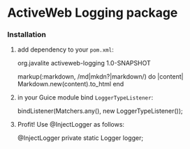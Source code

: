 # ActiveWeb Logging package #

### Installation ###

1. add dependency to your `pom.xml`:

    <dependency>
        <groupId>org.javalite</groupId>
        <artifactId>activeweb-logging</artifactId>
        <version>1.0-SNAPSHOT</version>
    </dependency>

    markup(:markdown, /md|mkdn?|markdown/) do |content|
      Markdown.new(content).to_html
    end


2. in your Guice module bind `LoggerTypeListener`:

    bindListener(Matchers.any(), new LoggerTypeListener());

3. Profit! Use @InjectLogger as follows:

    @InjectLogger
    private static Logger logger;
